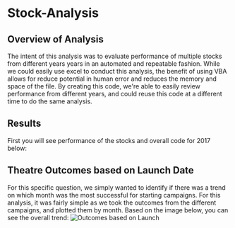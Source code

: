 # Stock-Analysis
## Overview of Analysis
The intent of this analysis was to evaluate performance of multiple stocks from different years years in an automated and repeatable fashion. While we could easily use excel to conduct this analysis, the benefit of using VBA allows for reduce potential in human error and reduces the memory and space of the file. By creating this code, we're able to easily review performance from different years, and could reuse this code at a different time to do the same analysis.

## Results
First you will see performance of the stocks and overall code for 2017 below: 
## Theatre Outcomes based on Launch Date
For this specific question, we simply wanted to identify if there was a trend on which month was the most successful for starting campaigns. For this analysis, it was fairly simple as we took the outcomes from the different campaigns, and plotted them by month. Based on the image below, you can see the overall trend: 
![Outcomes based on Launch](Resources/Theater_Outcomes_vs_Launch.png)
